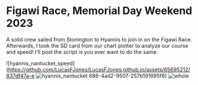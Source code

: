 # Figawi Race, Memorial Day Weekend 2023

A solid crew sailed from Stonington to Hyannis to join in on the Figawi Race. Afterwards, I took the SD card from our chart plotter to analyze our course and speed! I'll post the script is you ever want to do the same.

![hyannis_nantucket_speed](https://github.com/LucasFJones/LucasFJones.github.io/assets/65695212/837df47a-e
![hyannis_nantucket](https://github.com/LucasFJones/LucasFJones.github.io/assets/65695212/b45c2191-6451-4d10-a7ff-5611d4c20a79)
686-4ad2-9507-257b191695f8)
![whole](https://github.com/LucasFJones/LucasFJones.github.io/assets/65695212/cb0faa1b-a55a-4ffe-94b4-9cfb41f55ebf)
